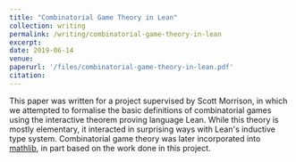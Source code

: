 ```yaml
---
title: "Combinatorial Game Theory in Lean"
collection: writing
permalink: /writing/combinatorial-game-theory-in-lean
excerpt:
date: 2019-06-14
venue:
paperurl: '/files/combinatorial-game-theory-in-lean.pdf'
citation: 
---
```


This paper was written for a project supervised by Scott Morrison, in which we attempted to formalise the basic definitions of combinatorial games using the interactive theorem proving language Lean. While this theory is mostly elementary, it interacted in surprising ways with Lean's inductive type system. Combinatorial game theory was later incorporated into [mathlib](https://github.com/leanprover-community/mathlib), in part based on the work done in this project.